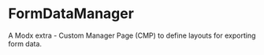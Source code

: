 # FormDataManager
A Modx extra - Custom Manager Page (CMP) to define layouts for exporting form data.
